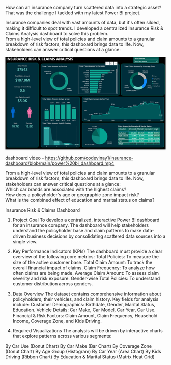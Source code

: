 How can an insurance company turn scattered data into a strategic asset? That was the challenge I tackled with my latest Power BI project.


Insurance companies deal with vast amounts of data, but it's often siloed, making it difficult to spot trends. I developed a centralized Insurance Risk & Claims Analysis dashboard to solve this problem.  
From a high-level view of total policies and claim amounts to a granular breakdown of risk factors, this dashboard brings data to life. Now, stakeholders can answer critical questions at a glance: 

![Image Alt](https://github.com/codevinay1/insurance-dashboard/blob/3ecf09ca7133aa51688d0476fdfebc67c1d374d9/dashboard_github.png)

dashboard video - https://github.com/codevinay1/insurance-dashboard/blob/main/power%20bi_dashboard.mp4

From a high-level view of total policies and claim amounts to a granular breakdown of risk factors, this dashboard brings data to life. Now, stakeholders can answer critical questions at a glance:  
​Which car brands are associated with the highest claims?  
​How does a policyholder's age or geographic zone impact risk?  
​What is the combined effect of education and marital status on claims?


Insurance Risk & Claims Dashboard

1. Project Goal
To develop a centralized, interactive Power BI dashboard for an insurance company. The dashboard will help stakeholders understand the policyholder base and claim patterns to make data-driven business decisions by consolidating scattered data sources into a single view.

2. Key Performance Indicators (KPIs)
The dashboard must provide a clear overview of the following core metrics:
Total Policies: To measure the size of the active customer base.
Total Claim Amount: To track the overall financial impact of claims.
Claim Frequency: To analyze how often claims are being made.
Average Claim Amount: To assess claim severity and risk exposure.
Gender-wise Total Policies: To understand customer distribution across genders.

3. Data Overview
The dataset contains comprehensive information about policyholders, their vehicles, and claim history. Key fields for analysis include:
Customer Demographics: Birthdate, Gender, Marital Status, Education.
Vehicle Details: Car Make, Car Model, Car Year, Car Use.
Financial & Risk Factors: Claim Amount, Claim Frequency, Household Income, Coverage Zone, and Kids Driving.

4. Required Visualizations
The analysis will be driven by interactive charts that explore patterns across various segments:

By Car Use (Donut Chart)
By Car Make (Bar Chart)
By Coverage Zone (Donut Chart)
By Age Group (Histogram)
By Car Year (Area Chart)
By Kids Driving (Ribbon Chart)
By Education & Marital Status (Matrix Heat Grid)

